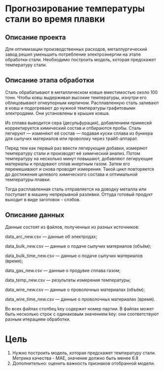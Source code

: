 # Прогнозирование температуры стали во время плавки
## Описание проекта
Для оптимизации производственных расходов, металлургический завод решил уменьшить потребление электроэнергии на этапе обработки стали. Необходимо построить модель, которая предскажет температуру стали.

## Описание этапа обработки
Сталь обрабатывают в металлическом ковше вместимостью около 100 тонн. Чтобы ковш выдерживал высокие температуры, изнутри его облицовывают огнеупорным кирпичом. Расплавленную сталь заливают в ковш и подогревают до нужной температуры графитовыми электродами. Они установлены в крышке ковша. 

Из сплава выводится сера (десульфурация), добавлением примесей корректируется химический состав и отбираются пробы. Сталь легируют — изменяют её состав — подавая куски сплава из бункера для сыпучих материалов или проволоку через трайб-аппарат.

Перед тем как первый раз ввести легирующие добавки, измеряют температуру стали и производят её химический анализ. Потом температуру на несколько минут повышают, добавляют легирующие материалы и продувают сплав инертным газом. Затем его перемешивают и снова проводят измерения. Такой цикл повторяется до достижения целевого химического состава и оптимальной температуры плавки.

Тогда расплавленная сталь отправляется на доводку металла или поступает в машину непрерывной разливки. Оттуда готовый продукт выходит в виде заготовок - слэбов.

## Описание данных
Данные состоят из файлов, полученных из разных источников:

data_arc_new.csv — данные об электродах;

data_bulk_new.csv — данные о подаче сыпучих материалов (объём);

data_bulk_time_new.csv — данные о подаче сыпучих материалов (время);

data_gas_new.csv — данные о продувке сплава газом;

data_temp_new.csv — результаты измерения температуры;

data_wire_new.csv — данные о проволочных материалах (объём);

data_wire_time_new.csv — данные о проволочных материалах (время).

Во всех файлах столбец key содержит номер партии. В файлах может быть несколько строк с одинаковым значением key: они соответствуют разным итерациям обработки.

# Цель
1. Нужно построить модель, которая предскажет температуру стали. Метрика качества - МАЕ, значение должно быть менее 6.8
2. Дополнительно: оценить важность признаков отобранной модели.

